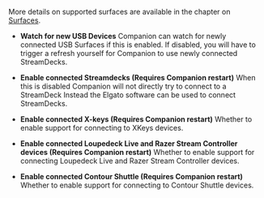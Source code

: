More details on supported surfaces are available in the chapter on [Surfaces](#7_surfaces.md).

- **Watch for new USB Devices**
  Companion can watch for newly connected USB Surfaces if this is enabled.
  If disabled, you will have to trigger a refresh yourself for Companion to use newly connected StreamDecks.

- **Enable connected Streamdecks (Requires Companion restart)**
  When this is disabled Companion will not directly try to connect to a StreamDeck
  Instead the Elgato software can be used to connect StreamDecks.

- **Enable connected X-keys (Requires Companion restart)**
  Whether to enable support for connecting to XKeys devices.

- **Enable connected Loupedeck Live and Razer Stream Controller devices (Requires Companion restart)**
  Whether to enable support for connecting Loupedeck Live and Razer Stream Controller devices.

- **Enable connected Contour Shuttle (Requires Companion restart)**
  Whether to enable support for connecting to Contour Shuttle devices.
